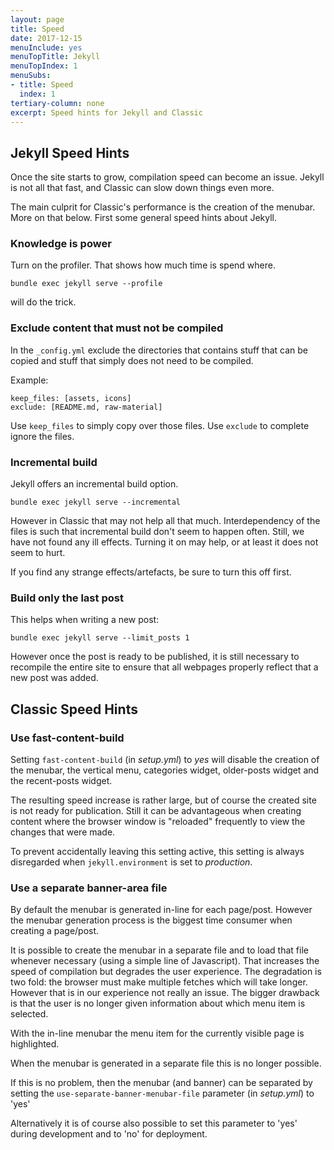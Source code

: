 ```yaml
---
layout: page
title: Speed
date: 2017-12-15
menuInclude: yes
menuTopTitle: Jekyll
menuTopIndex: 1
menuSubs:
- title: Speed
  index: 1
tertiary-column: none
excerpt: Speed hints for Jekyll and Classic
---
```

## Jekyll Speed Hints

Once the site starts to grow, compilation speed can become an issue. Jekyll is not all that fast, and Classic can slow down things even more.

The main culprit for Classic's performance is the creation of the menubar. More on that below. First some general speed hints about Jekyll.

### Knowledge is power

Turn on the profiler. That shows how much time is spend where.

    bundle exec jekyll serve --profile

will do the trick.

### Exclude content that must not be compiled

In the `_config.yml` exclude the directories that contains stuff that can be copied and stuff that simply does not need to be compiled.

Example:

    keep_files: [assets, icons]
    exclude: [README.md, raw-material]

Use `keep_files` to simply copy over those files. Use `exclude` to complete ignore the files.

### Incremental build

Jekyll offers an incremental build option.

    bundle exec jekyll serve --incremental
    
However in Classic that may not help all that much. Interdependency of the files is such that incremental build don't seem to happen often. Still, we have not found any ill effects. Turning it on may help, or at least it does not seem to hurt.

If you find any strange effects/artefacts, be sure to turn this off first.

### Build only the last post

This helps when writing a new post:

    bundle exec jekyll serve --limit_posts 1

However once the post is ready to be published, it is still necessary to recompile the entire site to ensure that all webpages properly reflect that a new post was added.

## Classic Speed Hints

### Use fast-content-build

Setting `fast-content-build` (in _setup.yml_) to _yes_ will disable the creation of the menubar, the vertical menu, categories widget, older-posts widget and the recent-posts widget.

The resulting speed increase is rather large, but of course the created site is not ready for publication. Still it can be advantageous when creating content where the browser window is "reloaded" frequently to view the changes that were made.

To prevent accidentally leaving this setting active, this setting is always disregarded when `jekyll.environment` is set to _production_.

### Use a separate banner-area file

By default the menubar is generated in-line for each page/post. However the menubar generation process is the biggest time consumer when creating a page/post.

It is possible to create the menubar in a separate file and to load that file whenever necessary (using a simple line of Javascript). That increases the speed of compilation but degrades the user experience. The degradation is two fold: the browser must make multiple fetches which will take longer. However that is in our experience not really an issue. The bigger drawback is that the user is no longer given information about which menu item is selected.

With the in-line menubar the menu item for the currently visible page is highlighted.

When the menubar is generated in a separate file this is no longer possible.

If this is no problem, then the menubar (and banner) can be separated by setting the `use-separate-banner-menubar-file` parameter (in _setup.yml_) to 'yes'

Alternatively it is of course also possible to set this parameter to 'yes' during development and to 'no' for deployment.

